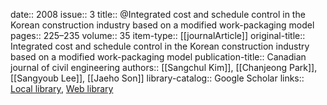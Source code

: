 date:: 2008
issue:: 3
title:: @Integrated cost and schedule control in the Korean construction industry based on a modified work-packaging model
pages:: 225–235
volume:: 35
item-type:: [[journalArticle]]
original-title:: Integrated cost and schedule control in the Korean construction industry based on a modified work-packaging model
publication-title:: Canadian journal of civil engineering
authors:: [[Sangchul Kim]], [[Chanjeong Park]], [[Sangyoub Lee]], [[Jaeho Son]]
library-catalog:: Google Scholar
links:: [Local library](zotero://select/library/items/9SFPK3HF), [Web library](https://www.zotero.org/users/6520516/items/9SFPK3HF)
